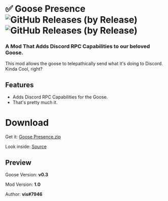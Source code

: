 
# ✅ Goose Presence ![GitHub Releases (by Release)](https://img.shields.io/github/downloads/VisualError/GoosePresence/total?logo=github) ![GitHub Releases (by Release)](http://img.shields.io/github/release/VisualError/GoosePresence.svg)
### A Mod That Adds Discord RPC Capabilities to our beloved Goose. 

This mod allows the goose to telepathically send what it's doing to Discord. Kinda Cool, right?

## Features

 - Adds Discord RPC Capabilities for the Goose.
 - That's pretty much it.

# Download

Get it: [Goose Presence.zip](https://github.com/VisualError/GoosePresence/releases/latest/download/GoosePresence.zip)

Look inside: [Source](https://github.com/VisualError/GoosePresence/)


## Preview

Goose Version: **v0.3**

Mod Version: **1.0**

Author: **vis#7946**

